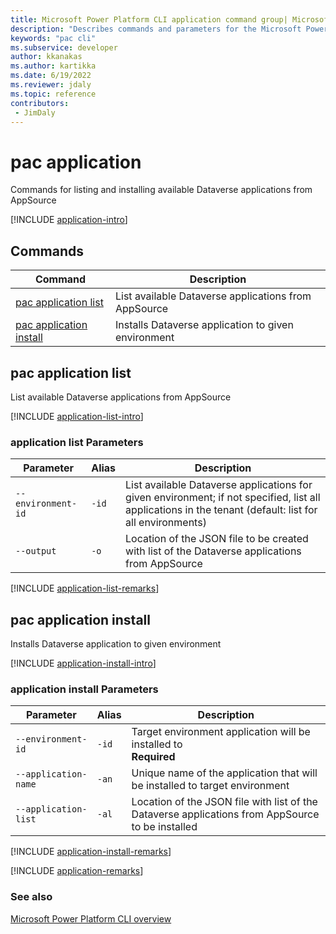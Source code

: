 ```yaml
---
title: Microsoft Power Platform CLI application command group| Microsoft Docs
description: "Describes commands and parameters for the Microsoft Power Platform CLI application command group."
keywords: "pac cli"
ms.subservice: developer
author: kkanakas
ms.author: kartikka
ms.date: 6/19/2022
ms.reviewer: jdaly
ms.topic: reference
contributors: 
 - JimDaly
---
```

<!-- 
Do not edit this file. 
This file is generated by a program and any changes will be overwritten when this topic is re-generated.
Use the include files to add additional content to this topic.
-->
# pac application

Commands for listing and installing available Dataverse applications from AppSource

[!INCLUDE [application-intro](includes/application-intro.md)]

## Commands

|Command|Description|
|---------|---------|
|[pac application list](#pac-application-list)|List available Dataverse applications from AppSource|
|[pac application install](#pac-application-install)|Installs Dataverse application to given environment|


## pac application list

List available Dataverse applications from AppSource

[!INCLUDE [application-list-intro](includes/application-list-intro.md)]

### application list Parameters

|Parameter|Alias|Description|
|---------|---------|---------|
|`--environment-id`|`-id`|List available Dataverse applications for given environment; if not specified, list all applications in the tenant (default: list for all environments)|
|`--output`|`-o`|Location of the JSON file to be created with list of the Dataverse applications from AppSource|

[!INCLUDE [application-list-remarks](includes/application-list-remarks.md)]

## pac application install

Installs Dataverse application to given environment

[!INCLUDE [application-install-intro](includes/application-install-intro.md)]

### application install Parameters

|Parameter|Alias|Description|
|---------|---------|---------|
|`--environment-id`|`-id`|Target environment application will be installed to<br />**Required**|
|`--application-name`|`-an`|Unique name of the application that will be installed to target environment|
|`--application-list`|`-al`|Location of the JSON file with list of the Dataverse applications from AppSource to be installed|

[!INCLUDE [application-install-remarks](includes/application-install-remarks.md)]

[!INCLUDE [application-remarks](includes/application-remarks.md)]

### See also

[Microsoft Power Platform CLI overview](../introduction.md)